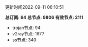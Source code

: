 更新时间2022-09-11 06:10:51

**总订阅: 64**
**总节点: 9806**
**有效节点: 2111**
- trojan节点: 94
- v2ray节点: 1677
- ss节点: 340
